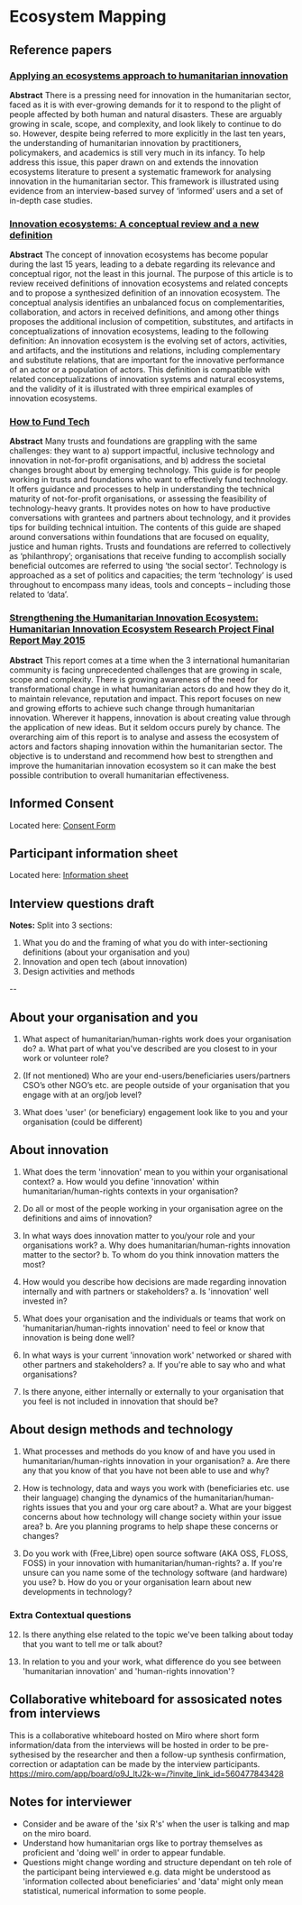 # Ecosystem Mapping

## Reference papers

### [Applying an ecosystems approach to humanitarian innovation](https://www.sciencedirect.com/science/article/abs/pii/S004016252031355X)
**Abstract**
There is a pressing need for innovation in the humanitarian sector, faced as it is with ever-growing demands for it to respond to the plight of people affected by both human and natural disasters. These are arguably growing in scale, scope, and complexity, and look likely to continue to do so. However, despite being referred to more explicitly in the last ten years, the understanding of humanitarian innovation by practitioners, policymakers, and academics is still very much in its infancy. To help address this issue, this paper drawn on and extends the innovation ecosystems literature to present a systematic framework for analysing innovation in the humanitarian sector. This framework is illustrated using evidence from an interview-based survey of ‘informed’ users and a set of in-depth case studies.

### [Innovation ecosystems: A conceptual review and a new definition](https://www.sciencedirect.com/science/article/pii/S0166497218303870)
**Abstract**
The concept of innovation ecosystems has become popular during the last 15 years, leading to a debate regarding its relevance and conceptual rigor, not the least in this journal. The purpose of this article is to review received definitions of innovation ecosystems and related concepts and to propose a synthesized definition of an innovation ecosystem. The conceptual analysis identifies an unbalanced focus on complementarities, collaboration, and actors in received definitions, and among other things proposes the additional inclusion of competition, substitutes, and artifacts in conceptualizations of innovation ecosystems, leading to the following definition: An innovation ecosystem is the evolving set of actors, activities, and artifacts, and the institutions and relations, including complementary and substitute relations, that are important for the innovative performance of an actor or a population of actors. This definition is compatible with related conceptualizations of innovation systems and natural ecosystems, and the validity of it is illustrated with three empirical examples of innovation ecosystems.

### [How to Fund Tech](http://alixdunn.com/how-to-fund-tech/)
**Abstract**
Many trusts and foundations are grappling with the same challenges: they want to a) support impactful, inclusive technology and innovation in not-for-profit organisations, and b) address the societal changes brought about by emerging technology.
This guide is for people working in trusts and foundations who want to effectively fund technology. It offers guidance and processes to help in understanding the technical maturity of not-for-profit organisations, or assessing the feasibility of technology-heavy grants. It provides notes on how to have productive conversations with grantees and partners about technology, and it provides tips for building technical intuition.
The contents of this guide are shaped around conversations within foundations that are focused on equality, justice and human rights.
Trusts and foundations are referred to collectively as ‘philanthropy’; organisations that receive funding to accomplish socially beneficial outcomes are referred to using ‘the social sector’. Technology is approached as a set of politics and capacities; the term ‘technology’ is used throughout to encompass many ideas, tools and concepts – including those related to ‘data’.

### [Strengthening the Humanitarian Innovation Ecosystem: Humanitarian Innovation Ecosystem Research Project Final Report May 2015](https://cris.brighton.ac.uk/ws/files/368414/2015%20Rush%20Strengthening%20the%20humanitarian%20ecosystem.pdf)

**Abstract**
This report comes at a time when the 3 international humanitarian community is facing unprecedented challenges that are growing in scale, scope and complexity. There is growing awareness of the need for transformational change in what humanitarian actors do and how they do it, to maintain relevance, reputation and impact. This report focuses on new and growing efforts to achieve such change through humanitarian innovation. Wherever it happens, innovation is about creating value through the application of new ideas. But it seldom occurs purely by chance. The overarching aim of this report is to analyse and assess the ecosystem of actors and factors shaping innovation within the humanitarian sector. The objective is to understand and recommend how best to strengthen and improve the humanitarian innovation ecosystem so it can make the best possible contribution to overall humanitarian effectiveness. 


## Informed Consent
Located here: [Consent Form](https://github.com/Erioldoesdesign/Design_HOSS_PhD/blob/main/ecosystem%20mapping%20Interviews/consent-form.md)

## Participant information sheet
Located here: [Information sheet](https://github.com/Erioldoesdesign/Design_HOSS_PhD/blob/main/ecosystem%20mapping%20Interviews/Participant-information-sheet.md)


## Interview questions draft

**Notes:** Split into 3 sections: 
1. What you do and the framing of what you do with inter-sectioning definitions (about your organisation and you)
2. Innovation and open tech (about innovation)
3. Design activities and methods

--

## About your organisation and you

1. What aspect of humanitarian/human-rights work does your organisation do?
   a. What part of what you've described are you closest to in your work or volunteer role?
   
2. (If not mentioned) Who are your end-users/beneficiaries users/partners CSO’s other NGO’s etc. are people outside of your organisation that you engage with at an org/job level?

3. What does 'user' (or beneficiary) engagement look like to you and your organisation (could be different)

## About innovation

1. What does the term 'innovation' mean to you within your organisational context? 
   a. How would you define 'innovation' within humanitarian/human-rights contexts in your organisation? 
   
2. Do all or most of the people working in your organisation agree on the definitions and aims of innovation?

3. In what ways does innovation matter to you/your role and your organisations work? 
   a. Why does humanitarian/human-rights innovation matter to the sector? 
   b. To whom do you think innovation matters the most?
   
4. How would you describe how decisions are made regarding innovation internally and with partners or stakeholders? 
   a. Is 'innovation' well invested in?
   
5. What does your organisation and the individuals or teams that work on 'humanitarian/human-rights innovation' need to feel or know that innovation is being done well?

6. In what ways is your current 'innovation work' networked or shared with other partners and stakeholders? 
   a. If you're able to say who and what organisations?

7. Is there anyone, either internally or externally to your organisation that you feel is not included in innovation that should be?

## About design methods and technology

1. What processes and methods do you know of and have you used in humanitarian/human-rights innovation in your organisation? 
   a. Are there any that you know of that you have not been able to use and why?

2. How is technology, data and ways you work with (beneficiaries etc. use their language) changing the dynamics of the humanitarian/human-rights issues that you and your org care about? 
   a. What are your biggest concerns about how technology will change society within your issue area? 
   b. Are you planning programs to help shape these concerns or changes?

3. Do you work with (Free,Libre) open source software (AKA OSS, FLOSS, FOSS) in your innovation with humanitarian/human-rights? 
   a. If you're unsure can you name some of the technology software (and hardware) you use? 
   b. How do you or your organisation learn about new developments in technology?
   

  
### Extra Contextual questions

12. Is there anything else related to the topic we've been talking about today that you want to tell me or talk about?

13. In relation to you and your work, what difference do you see between 'humanitarian innovation' and 'human-rights innovation'?


## Collaborative whiteboard for assosicated notes from interviews

This is a collaborative whiteboard hosted on Miro where short form information/data from the interviews will be hosted in order to be pre-sythesised by the researcher and then a follow-up synthesis confirmation, correction or adaptation can be made by the interview participants.
https://miro.com/app/board/o9J_ltJ2k-w=/?invite_link_id=560477843428


## Notes for interviewer

- Consider and be aware of the 'six R's' when the user is talking and map on the miro board.
- Understand how humanitarian orgs like to portray themselves as proficient and 'doing well' in order to appear fundable.
- Questions might change wording and structure dependant on teh role of the participant being interviewed e.g. data might be understood as 'information collected about beneficiaries' and 'data' might only mean statistical, numerical information to some people.
